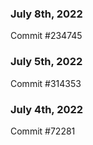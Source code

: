 ### July 8th, 2022

Commit #234745

### July 5th, 2022

Commit #314353


### July 4th, 2022

Commit #72281
